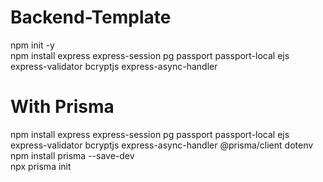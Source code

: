 # Backend-Template
npm init -y <br>
npm install express express-session pg passport passport-local ejs express-validator bcryptjs express-async-handler

# With Prisma
npm install express express-session pg passport passport-local ejs express-validator bcryptjs express-async-handler @prisma/client dotenv <br>
npm install prisma --save-dev <br>
npx prisma init

